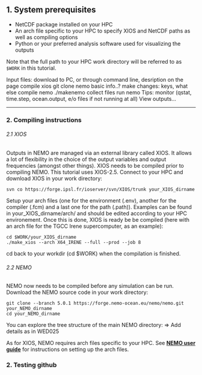 ## 1. System prerequisites

- NetCDF package installed on your HPC
- An arch file specific to your HPC to specify XIOS and NetCDF paths as well as compiling options
- Python or your preferred analysis software used for visualizing the outputs

Note that the full path to your HPC work directory will be referred to as `$WORK` in this tutorial.

Input files: download to PC, or through command line, desription on the page
compile xios
git clone nemo
basic info..? 
make changes: keys, what else
compile nemo ./makenemo 
collect files 
run nemo 
Tips: monitor (qstat, time.step, ocean.output, e/o files if not running at all)
View outputs... 


____

### 2. Compiling instructions

###### 2.1 XIOS

Outputs in NEMO are managed via an external library called XIOS. It allows a lot of flexibility in the choice of the output variables and output frequencies (amongst other things). XIOS needs to be compiled prior to compiling NEMO. This tutorial uses XIOS-2.5.
Connect to your HPC and download XIOS in your work directory:
```
svn co https://forge.ipsl.fr/ioserver/svn/XIOS/trunk your_XIOS_dirname
```
Setup your arch files (one for the environment (.env), another for the compiler (.fcm) and a last one for the path (.path)). Examples can be found in your_XIOS_dirname/arch/ and should be edited according to your HPC environement.
Once this is done, XIOS is ready be be compiled (here with an arch file for the TGCC Irene supercomputer, as an example):
```
cd $WORK/your_XIOS_dirname
./make_xios --arch X64_IRENE --full --prod --job 8
```
cd back to your workdir (cd $WORK) when the compilation is finished.

###### 2.2 NEMO

NEMO now needs to be compiled before any simulation can be run.
Download the NEMO source code in your work directory:
```
git clone --branch 5.0.1 https://forge.nemo-ocean.eu/nemo/nemo.git your_NEMO_dirname
cd your_NEMO_dirname
```
You can explore the tree structure of the main NEMO directory:
=> Add details as in WED025

As for XIOS, NEMO requires arch files specific to your HPC. See [**NEMO user guide**](https://sites.nemo-ocean.io/user-guide/install.html#download-and-install-the-nemo-code) for instructions on setting up the arch files.




### 2. Testing github


